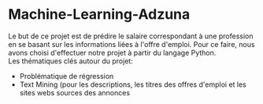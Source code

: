 # Machine-Learning-Adzuna
Le but de ce projet est de prédire le salaire correspondant à une profession en se basant sur les informations liées à l'offre d'emploi. Pour ce faire, nous avons choisi d'effectuer notre projet à partir du langage Python.  
Les thématiques clés autour du projet:  
  * Problématique de régression
  * Text Mining (pour les descriptions, les titres des offres d'emploi et les sites webs sources des annonces

